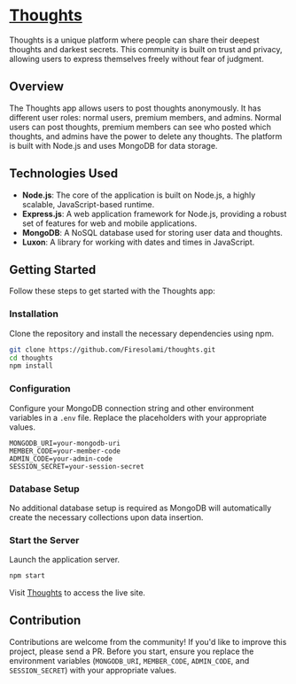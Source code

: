 # [Thoughts](https://thethoughtsapp.vercel.app)

Thoughts is a unique platform where people can share their deepest thoughts and darkest secrets. This community is built on trust and privacy, allowing users to express themselves freely without fear of judgment.

## Overview

The Thoughts app allows users to post thoughts anonymously. It has different user roles: normal users, premium members, and admins. Normal users can post thoughts, premium members can see who posted which thoughts, and admins have the power to delete any thoughts. The platform is built with Node.js and uses MongoDB for data storage.

## Technologies Used

- **Node.js**: The core of the application is built on Node.js, a highly scalable, JavaScript-based runtime.
- **Express.js**: A web application framework for Node.js, providing a robust set of features for web and mobile applications.
- **MongoDB**: A NoSQL database used for storing user data and thoughts.
- **Luxon**: A library for working with dates and times in JavaScript.

## Getting Started

Follow these steps to get started with the Thoughts app:

### Installation

Clone the repository and install the necessary dependencies using npm.

```bash
git clone https://github.com/Firesolami/thoughts.git
cd thoughts
npm install
```

### Configuration

Configure your MongoDB connection string and other environment variables in a `.env` file. Replace the placeholders with your appropriate values.

```env
MONGODB_URI=your-mongodb-uri
MEMBER_CODE=your-member-code
ADMIN_CODE=your-admin-code
SESSION_SECRET=your-session-secret
```

### Database Setup

No additional database setup is required as MongoDB will automatically create the necessary collections upon data insertion.

### Start the Server

Launch the application server.

```bash
npm start
```

Visit [Thoughts](https://thethoughtsapp.vercel.app) to access the live site.

## Contribution

Contributions are welcome from the community! If you'd like to improve this project, please send a PR. Before you start, ensure you replace the environment variables (`MONGODB_URI`, `MEMBER_CODE`, `ADMIN_CODE`, and `SESSION_SECRET`) with your appropriate values.
